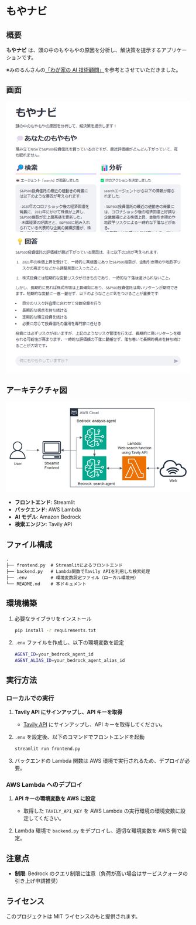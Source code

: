 # もやナビ

## 概要

**もやナビ** は、頭の中のもやもやの原因を分析し、解決策を提示するアプリケーションです。

※みのるんさんの[「わが家の AI 技術顧問」](https://aws.amazon.com/jp/builders-flash/202503/create-ai-advisor-with-bedrock/)を参考とさせていただきました。

## 画面

![](images/screen.png)

## アーキテクチャ図

![](images/architecture_diagram.png)

- **フロントエンド**: Streamlit
- **バックエンド**: AWS Lambda
- **AI モデル**: Amazon Bedrock
- **検索エンジン**: Tavily API

## ファイル構成

```
.
├── frontend.py  # Streamlitによるフロントエンド
├── backend.py   # Lambda関数でTavily APIを利用した検索処理
├── .env         # 環境変数設定ファイル（ローカル環境用）
└── README.md    # 本ドキュメント
```

## 環境構築

1. 必要なライブラリをインストール
   ```sh
   pip install -r requirements.txt
   ```
2. `.env` ファイルを作成し、以下の環境変数を設定
   ```sh
   AGENT_ID=your_bedrock_agent_id
   AGENT_ALIAS_ID=your_bedrock_agent_alias_id
   ```

## 実行方法

### **ローカルでの実行**

1. **Tavily API にサインアップし、API キーを取得**

   - [Tavily API](https://www.tavily.com/) にサインアップし、API キーを取得してください。

2. `.env` を設定後、以下のコマンドでフロントエンドを起動

   ```sh
   streamlit run frontend.py
   ```

3. バックエンドの Lambda 関数は AWS 環境で実行されるため、デプロイが必要。

### **AWS Lambda へのデプロイ**

1. **API キーの環境変数を AWS に設定**

   - 取得した `TAVILY_API_KEY` を AWS Lambda の実行環境の環境変数に設定してください。

2. Lambda 環境で `backend.py` をデプロイし、適切な環境変数を AWS 側で設定。

## 注意点

- **制限**: Bedrock のクエリ制限に注意（負荷が高い場合はサービスクォータの引き上げ申請推奨）

## ライセンス

このプロジェクトは MIT ライセンスのもと提供されます。
